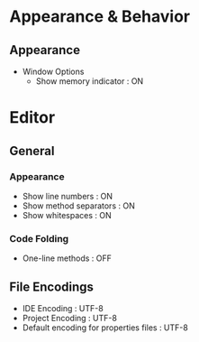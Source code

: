 # Appearance & Behavior
## Appearance
* Window Options
  * Show memory indicator : ON

# Editor
## General

### Appearance
* Show line numbers : ON
* Show method separators : ON
* Show whitespaces : ON

### Code Folding
* One-line methods : OFF

## File Encodings
* IDE Encoding : UTF-8
* Project Encoding : UTF-8
* Default encoding for properties files : UTF-8